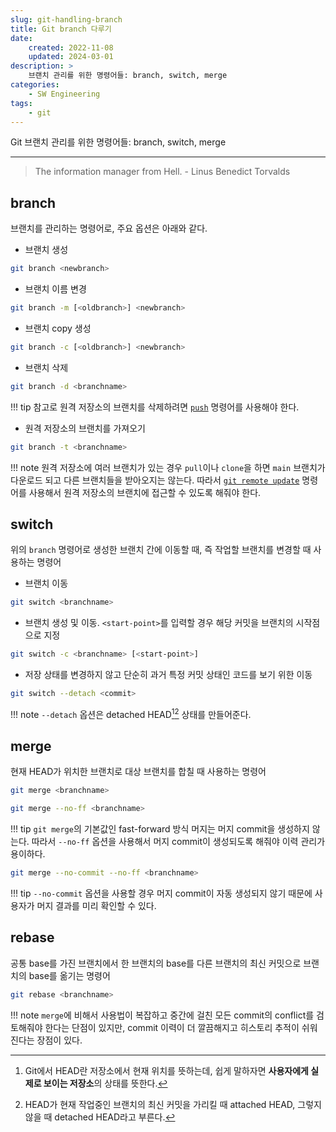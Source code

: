 ```yaml
---
slug: git-handling-branch
title: Git branch 다루기
date:
    created: 2022-11-08
    updated: 2024-03-01
description: >
    브랜치 관리를 위한 명령어들: branch, switch, merge
categories:
    - SW Engineering
tags:
    - git
---
```


Git 브랜치 관리를 위한 명령어들: branch, switch, merge  

<!-- more -->

---

> The information manager from Hell. - Linus Benedict Torvalds

## branch

브랜치를 관리하는 명령어로, 주요 옵션은 아래와 같다.  

- 브랜치 생성

```bash
git branch <newbranch>
```

- 브랜치 이름 변경

```bash
git branch -m [<oldbranch>] <newbranch>
```

- 브랜치 copy 생성

```bash
git branch -c [<oldbranch>] <newbranch>
```

- 브랜치 삭제

```bash
git branch -d <branchname>
```

!!! tip
    참고로 원격 저장소의 브랜치를 삭제하려면 [`push`](2022-01-15-git_save_upload.md/#push) 명령어를 사용해야 한다.  

- 원격 저장소의 브랜치를 가져오기

```bash
git branch -t <branchname>
```

!!! note
    원격 저장소에 여러 브랜치가 있는 경우 `pull`이나 `clone`을 하면 `main` 브랜치가 다운로드 되고 다른 브랜치들을 받아오지는 않는다. 따라서 [`git remote update`](2022-01-14-git_initiate.md/#remote) 명령어를 사용해서 원격 저장소의 브랜치에 접근할 수 있도록 해줘야 한다.  

## switch

위의 `branch` 명령어로 생성한 브랜치 간에 이동할 때, 즉 작업할 브랜치를 변경할 때 사용하는 명령어  

- 브랜치 이동

```bash
git switch <branchname>
```

- 브랜치 생성 및 이동. `<start-point>`를 입력할 경우 해당 커밋을 브랜치의 시작점으로 지정

```bash
git switch -c <branchname> [<start-point>]
```

- 저장 상태를 변경하지 않고 단순히 과거 특정 커밋 상태인 코드를 보기 위한 이동

```bash
git switch --detach <commit>
```

!!! note
    `--detach` 옵션은 detached HEAD[^1][^2] 상태를 만들어준다.  

[^1]: Git에서 HEAD란 저장소에서 현재 위치를 뜻하는데, 쉽게 말하자면 **사용자에게 실제로 보이는 저장소**[^3]의 상태를 뜻한다.  
[^2]: HEAD가 현재 작업중인 브랜치의 최신 커밋을 가리킬 때 attached HEAD, 그렇지 않을 때 detached HEAD라고 부른다.  
[^3]: Working Directory나 Staging Area가 아님에 주의  

## merge

현재 HEAD가 위치한 브랜치로 대상 브랜치를 합칠 때 사용하는 명령어  

```bash
git merge <branchname>
```

```bash
git merge --no-ff <branchname>
```

!!! tip
    `git merge`의 기본값인 fast-forward 방식 머지는 머지 commit을 생성하지 않는다. 따라서 `--no-ff` 옵션을 사용해서 머지 commit이 생성되도록 해줘야 이력 관리가 용이하다.  

```bash
git merge --no-commit --no-ff <branchname>
```

!!! tip
    `--no-commit` 옵션을 사용할 경우 머지 commit이 자동 생성되지 않기 때문에 사용자가 머지 결과를 미리 확인할 수 있다.  

## rebase

공통 base를 가진 브랜치에서 한 브랜치의 base를 다른 브랜치의 최신 커밋으로 브랜치의 base를 옮기는 명령어  

```bash
git rebase <branchname>
```

!!! note
    `merge`에 비해서 사용법이 복잡하고 중간에 걸친 모든 commit의 conflict를 검토해줘야 한다는 단점이 있지만, commit 이력이 더 깔끔해지고 히스토리 추적이 쉬워진다는 장점이 있다.  